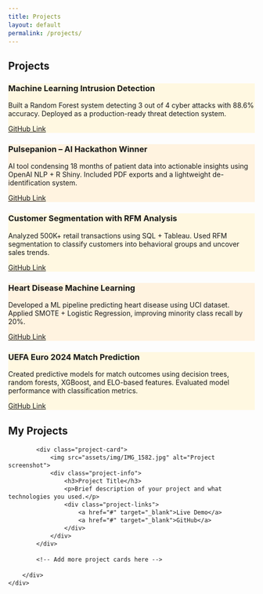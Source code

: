 ```yaml
---
title: Projects
layout: default
permalink: /projects/
---
```


<div class="section">
  <h2>Projects</h2>

  <div class="section" style="background-color:#FFF8E1;">
    <h3>Machine Learning Intrusion Detection</h3>
    <p>Built a Random Forest system detecting 3 out of 4 cyber attacks with 88.6% accuracy. Deployed as a production-ready threat detection system.</p>
    <a href="https://github.com/k-shiroma-code/cybersecurity-ml-detection">GitHub Link</a>
  </div>

  <div class="section" style="background-color:#FFF3E0;">
    <h3>Pulsepanion – AI Hackathon Winner</h3>
    <p>AI tool condensing 18 months of patient data into actionable insights using OpenAI NLP + R Shiny. Included PDF exports and a lightweight de-identification system.</p>
    <a href="https://github.com/k-shiroma-code/NCHacks-Pulsepanion">GitHub Link</a>
  </div>

  <div class="section" style="background-color:#FFF8E1;">
    <h3>Customer Segmentation with RFM Analysis</h3>
    <p>Analyzed 500K+ retail transactions using SQL + Tableau. Used RFM segmentation to classify customers into behavioral groups and uncover sales trends.</p>
    <a href="https://github.com/k-shiroma-code/Customer-Segmentation-with-RFM-Analysis">GitHub Link</a>
  </div>

  <div class="section" style="background-color:#FFF3E0;">
    <h3>Heart Disease Machine Learning</h3>
    <p>Developed a ML pipeline predicting heart disease using UCI dataset. Applied SMOTE + Logistic Regression, improving minority class recall by 20%.</p>
    <a href="https://github.com/k-shiroma-code/Heart-Disease-ML-Project">GitHub Link</a>
  </div>

  <div class="section" style="background-color:#FFF8E1;">
    <h3>UEFA Euro 2024 Match Prediction</h3>
    <p>Created predictive models for match outcomes using decision trees, random forests, XGBoost, and ELO-based features. Evaluated model performance with classification metrics.</p>
    <a href="https://github.com/k-shiroma-code/CSUF-REU-Football-Analytics">GitHub Link</a>
  </div>
</div>

<section class="projects">
    <div class="container">
        <h2>My Projects</h2>
        <div class="project-grid">
            
            <div class="project-card">
                <img src="assets/img/IMG_1582.jpg" alt="Project screenshot">
                <div class="project-info">
                    <h3>Project Title</h3>
                    <p>Brief description of your project and what technologies you used.</p>
                    <div class="project-links">
                        <a href="#" target="_blank">Live Demo</a>
                        <a href="#" target="_blank">GitHub</a>
                    </div>
                </div>
            </div>

            <!-- Add more project cards here -->
            
        </div>
    </div>
</section>
